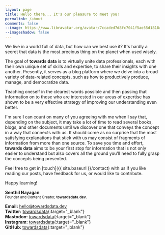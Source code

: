 ```yaml
---
layout: page
title: Hello there... It's our pleasure to meet you!
permalink: /about
comments: false
--image: https://www.libravatar.org/avatar/7ccaded7d8fc7041f5ae55d18184e5fd?d=retro&s=350
--imageshadow: false
---
```


We live in a world full of data, but how can we best use it? It's hardly a secret that data is the most precious thing on the planet when used wisely.

The goal of **towards data** is to virtually unite data professionals, each with their own unique set of skills and expertise, to share their insights with one another. Presently, it serves as a blog platform where we delve into a broad variety of data-related concepts, such as how to productively produce, manage, and democratize data.

Teaching oneself in the clearest words possible and then passing that information on to those who are interested in our areas of expertise has shown to be a very effective strategy of improving our understanding even better.

I'm sure I can count on many of you agreeing with me when I say that, depending on the subject, it may take a lot of time to read several books, blogs, and other documents until we discover one that conveys the concept in a way that connects with us. It should come as no surprise that the most satisfying explanations that stick with us may consist of fragments of information from more than one source. To save you time and effort, **towards data** aims to be your first stop for information that is not only easier to understand but also covers all the ground you'll need to fully grasp the concepts being presented.

<!--Every contribution is reviewed by our moderators, who apply our criteria to determine whether it meets our standards and provides value to our readers.-->

Feel free to get in [touch]({{ site.baseurl }}/contact) with us if you like reading our posts, have feedback for us, or would like to contribute.
 
Happy learning!

**Senthil Nayagan**<br/>
<sup>Founder and Content Creator, **towardsdata.dev**.</sup>

**Email:** [hello@towardsdata.dev](mailto:hello@towardsdata.dev)<br/>
**Twitter:** [towardsdata](https://twitter.com/towardsdata){:target="_blank"}<br/>
**Mastodon:** [towardsdata](https://fosstodon.org/@towardsdata){:target="_blank"}<br/>
**Instagram:** [towardsdata](https://www.instagram.com/towardsdata){:target="_blank"}<br/>
**GitHub:** [towardsdata](https://github.com/towardsdata){:target="_blank"}<br/>

